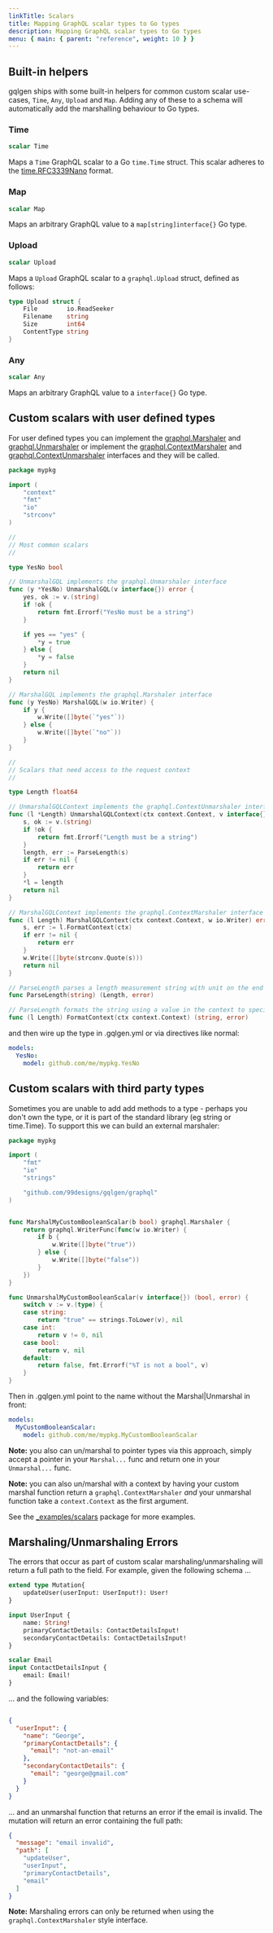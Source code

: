 ```yaml
---
linkTitle: Scalars
title: Mapping GraphQL scalar types to Go types
description: Mapping GraphQL scalar types to Go types
menu: { main: { parent: "reference", weight: 10 } }
---
```


## Built-in helpers

gqlgen ships with some built-in helpers for common custom scalar use-cases, `Time`, `Any`, `Upload` and `Map`. Adding any of these to a schema will automatically add the marshalling behaviour to Go types.

### Time

```graphql
scalar Time
```

Maps a `Time` GraphQL scalar to a Go `time.Time` struct. This scalar adheres to the [time.RFC3339Nano](https://pkg.go.dev/time#pkg-constants) format.

### Map

```graphql
scalar Map
```

Maps an arbitrary GraphQL value to a `map[string]interface{}` Go type.

### Upload

```graphql
scalar Upload
```

Maps a `Upload` GraphQL scalar to a `graphql.Upload` struct, defined as follows:

```go
type Upload struct {
	File        io.ReadSeeker
	Filename    string
	Size        int64
	ContentType string
}
```

### Any

```graphql
scalar Any
```

Maps an arbitrary GraphQL value to a `interface{}` Go type.

## Custom scalars with user defined types

For user defined types you can implement the [graphql.Marshaler](https://pkg.go.dev/github.com/99designs/gqlgen/graphql#Marshaler) and [graphql.Unmarshaler](https://pkg.go.dev/github.com/99designs/gqlgen/graphql#Unmarshaler) or implement the [graphql.ContextMarshaler](https://pkg.go.dev/github.com/99designs/gqlgen/graphql#ContextMarshaler) and [graphql.ContextUnmarshaler](https://pkg.go.dev/github.com/99designs/gqlgen/graphql#ContextUnmarshaler) interfaces and they will be called.

```go
package mypkg

import (
	"context"
	"fmt"
	"io"
	"strconv"
)

//
// Most common scalars
//

type YesNo bool

// UnmarshalGQL implements the graphql.Unmarshaler interface
func (y *YesNo) UnmarshalGQL(v interface{}) error {
	yes, ok := v.(string)
	if !ok {
		return fmt.Errorf("YesNo must be a string")
	}

	if yes == "yes" {
		*y = true
	} else {
		*y = false
	}
	return nil
}

// MarshalGQL implements the graphql.Marshaler interface
func (y YesNo) MarshalGQL(w io.Writer) {
	if y {
		w.Write([]byte(`"yes"`))
	} else {
		w.Write([]byte(`"no"`))
	}
}

//
// Scalars that need access to the request context
//

type Length float64

// UnmarshalGQLContext implements the graphql.ContextUnmarshaler interface
func (l *Length) UnmarshalGQLContext(ctx context.Context, v interface{}) error {
	s, ok := v.(string)
	if !ok {
		return fmt.Errorf("Length must be a string")
	}
	length, err := ParseLength(s)
	if err != nil {
		return err
	}
	*l = length
	return nil
}

// MarshalGQLContext implements the graphql.ContextMarshaler interface
func (l Length) MarshalGQLContext(ctx context.Context, w io.Writer) error {
	s, err := l.FormatContext(ctx)
	if err != nil {
		return err
	}
	w.Write([]byte(strconv.Quote(s)))
	return nil
}

// ParseLength parses a length measurement string with unit on the end (eg: "12.45in")
func ParseLength(string) (Length, error)

// ParseLength formats the string using a value in the context to specify format
func (l Length) FormatContext(ctx context.Context) (string, error)
```

and then wire up the type in .gqlgen.yml or via directives like normal:

```yaml
models:
  YesNo:
    model: github.com/me/mypkg.YesNo
```

## Custom scalars with third party types

Sometimes you are unable to add add methods to a type - perhaps you don't own the type, or it is part of the standard
library (eg string or time.Time). To support this we can build an external marshaler:

```go
package mypkg

import (
	"fmt"
	"io"
	"strings"

	"github.com/99designs/gqlgen/graphql"
)


func MarshalMyCustomBooleanScalar(b bool) graphql.Marshaler {
	return graphql.WriterFunc(func(w io.Writer) {
		if b {
			w.Write([]byte("true"))
		} else {
			w.Write([]byte("false"))
		}
	})
}

func UnmarshalMyCustomBooleanScalar(v interface{}) (bool, error) {
	switch v := v.(type) {
	case string:
		return "true" == strings.ToLower(v), nil
	case int:
		return v != 0, nil
	case bool:
		return v, nil
	default:
		return false, fmt.Errorf("%T is not a bool", v)
	}
}
```

Then in .gqlgen.yml point to the name without the Marshal|Unmarshal in front:

```yaml
models:
  MyCustomBooleanScalar:
    model: github.com/me/mypkg.MyCustomBooleanScalar
```

**Note:** you also can un/marshal to pointer types via this approach, simply accept a pointer in your
`Marshal...` func and return one in your `Unmarshal...` func.

**Note:** you can also un/marshal with a context by having your custom marshal function return a
`graphql.ContextMarshaler` _and_ your unmarshal function take a `context.Context` as the first argument.

See the [_examples/scalars](https://github.com/99designs/gqlgen/tree/master/_examples/scalars) package for more examples.

## Marshaling/Unmarshaling Errors

The errors that occur as part of custom scalar marshaling/unmarshaling will return a full path to the field.
For example, given the following schema ...

```graphql
extend type Mutation{
    updateUser(userInput: UserInput!): User!
}

input UserInput {
    name: String!
    primaryContactDetails: ContactDetailsInput!
    secondaryContactDetails: ContactDetailsInput!
}

scalar Email
input ContactDetailsInput {
    email: Email!
}
```

... and the following variables:

```json

{
  "userInput": {
    "name": "George",
    "primaryContactDetails": {
      "email": "not-an-email"
    },
    "secondaryContactDetails": {
      "email": "george@gmail.com"
    }
  }
}
```

... and an unmarshal function that returns an error if the email is invalid. The mutation will return an error containing the full path:
```json
{
  "message": "email invalid",
  "path": [
    "updateUser",
    "userInput",
    "primaryContactDetails",
    "email"
  ]
}
```

**Note:** Marshaling errors can only be returned when using the `graphql.ContextMarshaler` style interface.
